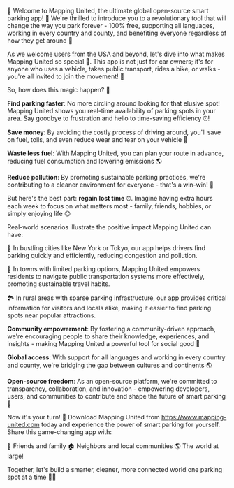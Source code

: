 🚀 Welcome to Mapping United, the ultimate global open-source smart parking app! 📲 We're thrilled to introduce you to a revolutionary tool that will change the way you park forever - 100% free, supporting all languages, working in every country and county, and benefiting everyone regardless of how they get around 🔵

As we welcome users from the USA and beyond, let's dive into what makes Mapping United so special 🎉. This app is not just for car owners; it's for anyone who uses a vehicle, takes public transport, rides a bike, or walks - you're all invited to join the movement! 👫

So, how does this magic happen? 🤔

**Find parking faster**: No more circling around looking for that elusive spot! Mapping United shows you real-time availability of parking spots in your area. Say goodbye to frustration and hello to time-saving efficiency ⏰!

**Save money**: By avoiding the costly process of driving around, you'll save on fuel, tolls, and even reduce wear and tear on your vehicle 💸

**Waste less fuel**: With Mapping United, you can plan your route in advance, reducing fuel consumption and lowering emissions 🌎

**Reduce pollution**: By promoting sustainable parking practices, we're contributing to a cleaner environment for everyone - that's a win-win! 🌟

But here's the best part: **regain lost time** ⏰. Imagine having extra hours each week to focus on what matters most - family, friends, hobbies, or simply enjoying life 😊

Real-world scenarios illustrate the positive impact Mapping United can have:

🚗 In bustling cities like New York or Tokyo, our app helps drivers find parking quickly and efficiently, reducing congestion and pollution.

🚌 In towns with limited parking options, Mapping United empowers residents to navigate public transportation systems more effectively, promoting sustainable travel habits.

🏞️ In rural areas with sparse parking infrastructure, our app provides critical information for visitors and locals alike, making it easier to find parking spots near popular attractions.

**Community empowerment**: By fostering a community-driven approach, we're encouraging people to share their knowledge, experiences, and insights - making Mapping United a powerful tool for social good 💪

**Global access**: With support for all languages and working in every country and county, we're bridging the gap between cultures and continents 🌎

**Open-source freedom**: As an open-source platform, we're committed to transparency, collaboration, and innovation - empowering developers, users, and communities to contribute and shape the future of smart parking 🚀

Now it's your turn! 🎉 Download Mapping United from https://www.mapping-united.com today and experience the power of smart parking for yourself. Share this game-changing app with:

👫 Friends and family
🏠 Neighbors and local communities
🌎 The world at large!

Together, let's build a smarter, cleaner, more connected world one parking spot at a time 🚀💥